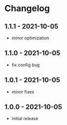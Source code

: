 # Changelog

## 1.1.1 - 2021-10-05
- minor optimization

## 1.1.0 - 2021-10-05
- fix config bug

## 1.0.1 - 2021-10-05
- minor fixes

## 1.0.0 - 2021-10-05
- initial release
